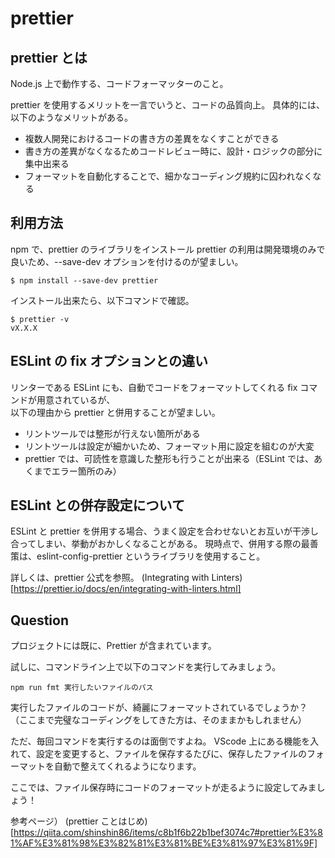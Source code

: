 # prettier

## prettier とは

Node.js 上で動作する、コードフォーマッターのこと。

prettier を使用するメリットを一言でいうと、コードの品質向上。
具体的には、以下のようなメリットがある。

- 複数人開発におけるコードの書き方の差異をなくすことができる
- 書き方の差異がなくなるためコードレビュー時に、設計・ロジックの部分に集中出来る
- フォーマットを自動化することで、細かなコーディング規約に囚われなくなる

## 利用方法

npm で、prettier のライブラリをインストール
prettier の利用は開発環境のみで良いため、--save-dev オプションを付けるのが望ましい。

```
$ npm install --save-dev prettier
```

インストール出来たら、以下コマンドで確認。

```
$ prettier -v
vX.X.X
```

## ESLint の fix オプションとの違い

リンターである ESLint にも、自動でコードをフォーマットしてくれる fix コマンドが用意されているが、  
以下の理由から prettier と併用することが望ましい。

- リントツールでは整形が行えない箇所がある
- リントツールは設定が細かいため、フォーマット用に設定を組むのが大変
- prettier では、可読性を意識した整形も行うことが出来る（ESLint では、あくまでエラー箇所のみ）

## ESLint との併存設定について

ESLint と prettier を併用する場合、うまく設定を合わせないとお互いが干渉し合ってしまい、挙動がおかしくなることがある。
現時点で、併用する際の最善策は、eslint-config-prettier というライブラリを使用すること。

詳しくは、prettier 公式を参照。
(Integrating with Linters)[https://prettier.io/docs/en/integrating-with-linters.html]

## Question

プロジェクトには既に、Prettier が含まれています。

試しに、コマンドライン上で以下のコマンドを実行してみましょう。

```
npm run fmt 実行したいファイルのパス
```

実行したファイルのコードが、綺麗にフォーマットされているでしょうか？
（ここまで完璧なコーディングをしてきた方は、そのままかもしれません）

ただ、毎回コマンドを実行するのは面倒ですよね。
VScode 上にある機能を入れて、設定を変更すると、ファイルを保存するたびに、保存したファイルのフォーマットを自動で整えてくれるようになります。

ここでは、ファイル保存時にコードのフォーマットが走るように設定してみましょう！

参考ページ）
(prettier ことはじめ)[https://qiita.com/shinshin86/items/c8b1f6b22b1bef3074c7#prettier%E3%81%AF%E3%81%98%E3%82%81%E3%81%BE%E3%81%97%E3%81%9F]
